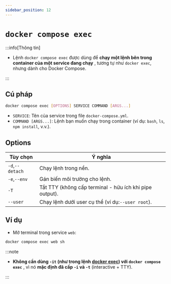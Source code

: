 ```yaml
---
sidebar_position: 12
---
```


# `docker compose exec`

:::info[Thông tin]

- Lệnh `docker compose exec` được dùng để **chạy một lệnh bên trong container của một service đang chạy** , tương tự như `docker exec`, nhưng dành cho Docker Compose.

:::

## Cú pháp

```bash
docker compose exec [OPTIONS] SERVICE COMMAND [ARGS...]
```

- `SERVICE`: Tên của service trong file `docker-compose.yml`.
- `COMMAND [ARGS...]`: Lệnh bạn muốn chạy trong container (ví dụ: `bash`, `ls`, `npm install`, v.v.).

## Options

| Tùy chọn        | Ý nghĩa                                                 |
| --------------- | ------------------------------------------------------- |
| `-d`,`--detach` | Chạy lệnh trong nền.                                    |
| `-e`,`--env`    | Gán biến môi trường cho lệnh.                           |
| `-T`            | Tắt TTY (không cấp terminal - hữu ích khi pipe output). |
| `--user`        | Chạy lệnh dưới user cụ thể (ví dụ:`--user root`).       |

## Ví dụ

- Mở terminal trong service `web`:

```bash
docker compose exec web sh
```

:::note

- **Không cần dùng `-it` (như trong lệnh [docker exec](../../docker-container#docker-exec)) với `docker compose exec`** , vì nó **mặc định đã cấp `-i` và `-t`** (interactive + TTY).

:::
